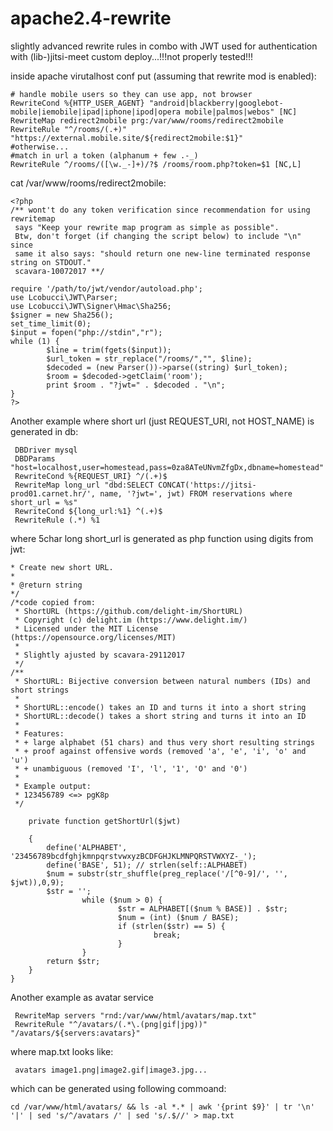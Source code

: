 # apache2.4-rewrite
slightly advanced rewrite rules in combo with JWT used for authentication with (lib-)jitsi-meet custom deploy...!!!not properly tested!!!

inside apache virutalhost conf put (assuming that rewrite mod is enabled):
```RewriteEngine On
# handle mobile users so they can use app, not browser
RewriteCond %{HTTP_USER_AGENT} "android|blackberry|googlebot-mobile|iemobile|ipad|iphone|ipod|opera mobile|palmos|webos" [NC]
RewriteMap redirect2mobile prg:/var/www/rooms/redirect2mobile
RewriteRule "^/rooms/(.+)" "https://external.mobile.site/${redirect2mobile:$1}"
#otherwise...
#match in url a token (alphanum + few .-_) 
RewriteRule ^/rooms/([\w._-]+)/?$ /rooms/room.php?token=$1 [NC,L]
```
cat /var/www/rooms/redirect2mobile:
```#!/usr/bin/php
<?php
/** wont't do any token verification since recommendation for using rewritemap
 says "Keep your rewrite map program as simple as possible".
 Btw, don't forget (if changing the script below) to include "\n" since
 same it also says: "should return one new-line terminated response string on STDOUT."
 scavara-10072017 **/

require '/path/to/jwt/vendor/autoload.php';
use Lcobucci\JWT\Parser;
use Lcobucci\JWT\Signer\Hmac\Sha256;
$signer = new Sha256();
set_time_limit(0);
$input = fopen("php://stdin","r");
while (1) {
        $line = trim(fgets($input));
        $url_token = str_replace("/rooms/","", $line);
        $decoded = (new Parser())->parse((string) $url_token);
        $room = $decoded->getClaim('room');
        print $room . "?jwt=" . $decoded . "\n";
}
?>
```
Another example where short url (just REQUEST_URI, not HOST_NAME) is generated in db:
```RewriteEngine On
 DBDriver mysql  
 DBDParams "host=localhost,user=homestead,pass=0za8ATeUNvmZfgDx,dbname=homestead"
 RewriteCond %{REQUEST_URI} ^/(.+)$
 RewriteMap long_url "dbd:SELECT CONCAT('https://jitsi-prod01.carnet.hr/', name, '?jwt=', jwt) FROM reservations where short_url = %s"
 RewriteCond ${long_url:%1} ^(.+)$
 RewriteRule (.*) %1 
```
where 5char long short_url is generated as php function using digits from jwt:
```/**
* Create new short URL.
*
* @return string
*/
/*code copied from:
 * ShortURL (https://github.com/delight-im/ShortURL)
 * Copyright (c) delight.im (https://www.delight.im/)
 * Licensed under the MIT License (https://opensource.org/licenses/MIT)
 *
 * Slightly ajusted by scavara-29112017
 */
/**
 * ShortURL: Bijective conversion between natural numbers (IDs) and short strings
 *
 * ShortURL::encode() takes an ID and turns it into a short string
 * ShortURL::decode() takes a short string and turns it into an ID
 *
 * Features:
 * + large alphabet (51 chars) and thus very short resulting strings
 * + proof against offensive words (removed 'a', 'e', 'i', 'o' and 'u')
 * + unambiguous (removed 'I', 'l', '1', 'O' and '0')
 *
 * Example output:
 * 123456789 <=> pgK8p
 */

    private function getShortUrl($jwt)

    {
        define('ALPHABET', '23456789bcdfghjkmnpqrstvwxyzBCDFGHJKLMNPQRSTVWXYZ-_');
        define('BASE', 51); // strlen(self::ALPHABET)
        $num = substr(str_shuffle(preg_replace('/[^0-9]/', '', $jwt)),0,9);
        $str = '';
                while ($num > 0) {
                        $str = ALPHABET[($num % BASE)] . $str;
                        $num = (int) ($num / BASE);
                        if (strlen($str) == 5) {
                                break; 
                        }
                }
        return $str;
    }
}
```
Another example as avatar service
```RewriteEngine On
 RewriteMap servers "rnd:/var/www/html/avatars/map.txt"
 RewriteRule "^/avatars/(.*\.(png|gif|jpg))" "/avatars/${servers:avatars}" 
```
where map.txt looks like:
```
 avatars image1.png|image2.gif|image3.jpg...
```
which can be generated using following commoand:
```
cd /var/www/html/avatars/ && ls -al *.* | awk '{print $9}' | tr '\n' '|' | sed 's/^/avatars /' | sed 's/.$//' > map.txt 
```
